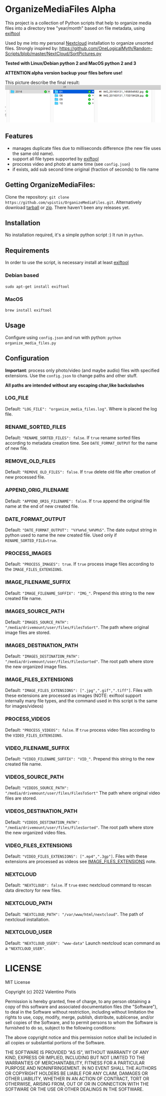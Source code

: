 # OrganizeMediaFiles Alpha

This project is a collection of Python scripts that help to organize media
files into a directory tree "year/month" based on file metadata, using [exiftool](https://exiftool.org/)

Used by me into my personal [Nextcloud](https://www.nextcloud.com) installation to organize unsorted files.
Strongly inspired by: https://github.com/OneLogicalMyth/Random-Scripts/blob/master/NextCloud/SortPictures.py

**Tested with Linux/Debian python 2 and MacOS python 2 and 3**

**ATTENTION alpha version backup your files before use!**

This picture describe the final result:
![final result](final_result.png)

## Features
+ manages duplicate files due to milliseconds difference (the new file uses the same old name).
+ support all file types supported by [exiftool](https://exiftool.org/)
+ proccess video and photo at same time (see `config.json`)
+ if exists, add sub second time original (fraction of seconds) to file name

## Getting OrganizeMediaFiles:
Clone the repository: `git clone https://github.com/vpistis/OrganizeMediaFiles.git`.
Alternatively download [tarball](https://github.com/vpistis/OrganizeMediaFiles/tarball/master) or [zip](https://github.com/vpistis/OrganizeMediaFiles/archive/master.zip). There haven't been any releases yet.

## Installation
No installation required, it's a simple python script :) It run in `python`.

## Requirements
In order to use the script, is necessary install at least [exiftool](https://exiftool.org/)

### Debian based
`sudo apt-get install exiftool`

### MacOS
`brew install exiftool`

## Usage
Configure using `config.json` and run with python:
`python organize_media_files.py`

## Configuration
**Important**: process only photo/video (and maybe audio) files with specified extensions.
Use the `config.json` to change paths and other stuff.

**All paths are intended without any escaping char,like backslashes**

### LOG_FILE
Default: `"LOG_FILE": "organize_media_files.log"`.
Where is placed the log file.
### RENAME_SORTED_FILES
Default: `"RENAME_SORTED_FILES": false`.
If `true` rename sorted files according to metadata creation time.
See `DATE_FORMAT_OUTPUT` for the name of new file.
### REMOVE_OLD_FILES
Default: `"REMOVE_OLD_FILES": false`.
If `true` delete old file after creation of new processed file.
### APPEND_ORIG_FILENAME
Default: `"APPEND_ORIG_FILENAME": false`.
If `true` append the original file name at the end of new created file.
### DATE_FORMAT_OUTPUT
Default: `"DATE_FORMAT_OUTPUT": "%Y%m%d_%H%M%S"`.
The date output string in python used to name the new created file.
Used only if `RENAME_SORTED_FILE=true`.

### PROCESS_IMAGES
Default: `"PROCESS_IMAGES": true`.
If `true` process image files according to the `IMAGE_FILES_EXTENSIONS`.
### IMAGE_FILENAME_SUFFIX
Default: `"IMAGE_FILENAME_SUFFIX": "IMG_"`.
Prepend this string to the new created file name.
### IMAGES_SOURCE_PATH
Default: `"IMAGES_SOURCE_PATH": "/media/drivemount/user/files/FilesToSort"`.
The path where original image files are stored.
### IMAGES_DESTINATION_PATH
Default: `"IMAGES_DESTINATION_PATH": "/media/drivemount/user/files/FilesSorted"`.
The root path where store the new organized image files.
### IMAGE_FILES_EXTENSIONS
Default: `"IMAGE_FILES_EXTENSIONS": [".jpg",".gif",".tiff"]`.
Files with these extensions are processed as images (NOTE: exiftool support internally many file types, and the command used in this script is the same for images/videos)
### PROCESS_VIDEOS
Default: `"PROCESS_VIDEOS": false`.
If `true` process video files according to the `VIDEO_FILES_EXTENSIONS`.
### VIDEO_FILENAME_SUFFIX
Default: `"VIDEO_FILENAME_SUFFIX": "VID_"`.
Prepend this string to the new created file name.
### VIDEOS_SOURCE_PATH
Default: `"VIDEOS_SOURCE_PATH": "/media/drivemount/user/files/FilesToSort"`
The path where original video files are stored.
### VIDEOS_DESTINATION_PATH
Default: `"VIDEOS_DESTINATION_PATH": "/media/drivemount/user/files/FilesSorted"`.
The root path where store the new organized video files.
### VIDEO_FILES_EXTENSIONS
Default: `"VIDEO_FILES_EXTENSIONS": [".mp4",".3gp"]`.
Files with these extensions are processed as videos see [IMAGE_FILES_EXTENSIONS](#image_files_extensions) note.
### NEXTCLOUD
Default: `"NEXTCLOUD": false`.
If `true` exec nextcloud command to rescan data directory for new files.
### NEXTCLOUD_PATH
Default: `"NEXTCLOUD_PATH": "/var/www/html/nextcloud"`.
The path of nextcloud installation.
### NEXTCLOUD_USER
Default: `"NEXTCLOUD_USER": "www-data"`
Launch nextcloud scan command as a `"NEXTCLOUD_USER"`.
# LICENSE
MIT License

Copyright (c) 2022 Valentino Pistis

Permission is hereby granted, free of charge, to any person obtaining a copy
of this software and associated documentation files (the "Software"), to deal
in the Software without restriction, including without limitation the rights
to use, copy, modify, merge, publish, distribute, sublicense, and/or sell
copies of the Software, and to permit persons to whom the Software is
furnished to do so, subject to the following conditions:

The above copyright notice and this permission notice shall be included in all
copies or substantial portions of the Software.

THE SOFTWARE IS PROVIDED "AS IS", WITHOUT WARRANTY OF ANY KIND, EXPRESS OR
IMPLIED, INCLUDING BUT NOT LIMITED TO THE WARRANTIES OF MERCHANTABILITY,
FITNESS FOR A PARTICULAR PURPOSE AND NONINFRINGEMENT. IN NO EVENT SHALL THE
AUTHORS OR COPYRIGHT HOLDERS BE LIABLE FOR ANY CLAIM, DAMAGES OR OTHER
LIABILITY, WHETHER IN AN ACTION OF CONTRACT, TORT OR OTHERWISE, ARISING FROM,
OUT OF OR IN CONNECTION WITH THE SOFTWARE OR THE USE OR OTHER DEALINGS IN THE
SOFTWARE.
